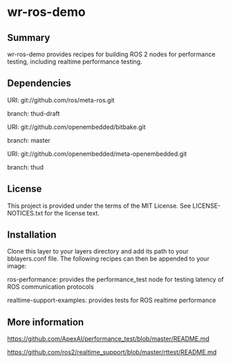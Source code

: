 # wr-ros-demo

## Summary

wr-ros-demo provides recipes for building ROS 2 nodes for performance testing, including realtime performance testing.

## Dependencies

URI: git://github.com/ros/meta-ros.git

branch: thud-draft


URI: git://github.com/openembedded/bitbake.git

branch: master


URI: git://github.com/openembedded/meta-openembedded.git

branch: thud

## License

This project is provided under the terms of the MIT License. See LICENSE-NOTICES.txt for the license text.

## Installation

Clone this layer to your layers directory and add its path to your bblayers.conf file. The following recipes can then be appended to your image:

ros-performance: provides the performance_test node for testing latency of ROS communication protocols

realtime-support-examples: provides tests for ROS realtime performance

## More information

https://github.com/ApexAI/performance_test/blob/master/README.md

https://github.com/ros2/realtime_support/blob/master/rttest/README.md